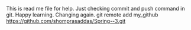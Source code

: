 This is read me file for help. Just checking commit and push command in git. Happy learning. Changing again. git remote add my_github https://github.com/shomprasaddas/Spring--3.git
